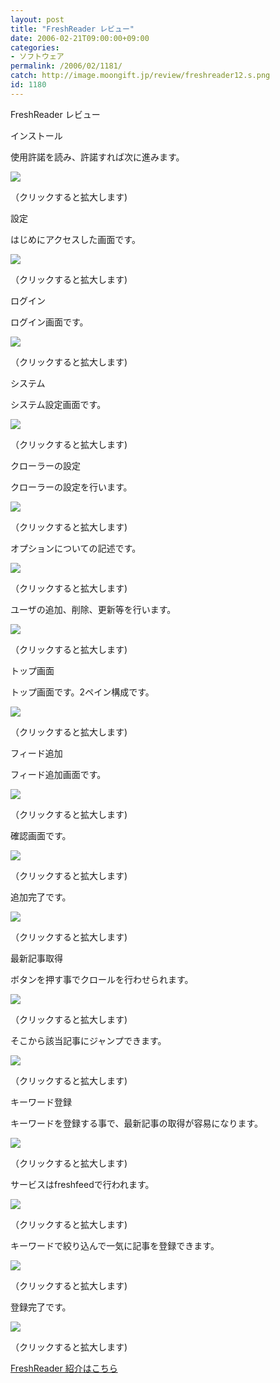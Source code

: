 ```yaml
---
layout: post
title: "FreshReader レビュー"
date: 2006-02-21T09:00:00+09:00
categories:
- ソフトウェア
permalink: /2006/02/1181/
catch: http://image.moongift.jp/review/freshreader12.s.png
id: 1180
---
```

FreshReader レビュー  
<!--more-->

インストール

  

使用許諾を読み、許諾すれば次に進みます。

  

[![](http://image.moongift.jp/review/freshreader2.s.png)](http://image.moongift.jp/review/freshreader2.png)  
  
（クリックすると拡大します)

  

設定

  

はじめにアクセスした画面です。

  

[![](http://image.moongift.jp/review/freshreader3.s.png)](http://image.moongift.jp/review/freshreader3.png)  
  
（クリックすると拡大します)

  

ログイン

  

ログイン画面です。

  

[![](http://image.moongift.jp/review/freshreader4.s.png)](http://image.moongift.jp/review/freshreader4.png)  
  
（クリックすると拡大します)

  

システム

  

システム設定画面です。

  

[![](http://image.moongift.jp/review/freshreader5.s.png)](http://image.moongift.jp/review/freshreader5.png)  
  
（クリックすると拡大します)

  

クローラーの設定

  

クローラーの設定を行います。

  

[![](http://image.moongift.jp/review/freshreader6.s.png)](http://image.moongift.jp/review/freshreader6.png)  
  
（クリックすると拡大します)

  

オプションについての記述です。

  

[![](http://image.moongift.jp/review/freshreader7.s.png)](http://image.moongift.jp/review/freshreader7.png)  
  
（クリックすると拡大します)

  

  

ユーザの追加、削除、更新等を行います。

  

[![](http://image.moongift.jp/review/freshreader8.s.png)](http://image.moongift.jp/review/freshreader8.png)  
  
（クリックすると拡大します)

  

トップ画面

  

トップ画面です。2ペイン構成です。

  

[![](http://image.moongift.jp/review/freshreader11.s.png)](http://image.moongift.jp/review/freshreader11.png)  
  
（クリックすると拡大します)

  

フィード追加

  

フィード追加画面です。

  

[![](http://image.moongift.jp/review/freshreader12.s.png)](http://image.moongift.jp/review/freshreader12.png)  
  
（クリックすると拡大します)

  

確認画面です。

  

[![](http://image.moongift.jp/review/freshreader13.s.png)](http://image.moongift.jp/review/freshreader13.png)  
  
（クリックすると拡大します)

  

追加完了です。

  

[![](http://image.moongift.jp/review/freshreader14.s.png)](http://image.moongift.jp/review/freshreader14.png)  
  
（クリックすると拡大します)

  

最新記事取得

  

ボタンを押す事でクロールを行わせられます。

  

[![](http://image.moongift.jp/review/freshreader15.s.png)](http://image.moongift.jp/review/freshreader15.png)  
  
（クリックすると拡大します)

  

そこから該当記事にジャンプできます。

  

[![](http://image.moongift.jp/review/freshreader16.s.png)](http://image.moongift.jp/review/freshreader16.png)  
  
（クリックすると拡大します)

  

キーワード登録

  

キーワードを登録する事で、最新記事の取得が容易になります。

  

[![](http://image.moongift.jp/review/freshreader17.s.png)](http://image.moongift.jp/review/freshreader17.png)  
  
（クリックすると拡大します)

  

サービスはfreshfeedで行われます。

  

[![](http://image.moongift.jp/review/freshreader18.s.png)](http://image.moongift.jp/review/freshreader18.png)  
  
（クリックすると拡大します)

  

キーワードで絞り込んで一気に記事を登録できます。

  

[![](http://image.moongift.jp/review/freshreader20.s.png)](http://image.moongift.jp/review/freshreader20.png)  
  
（クリックすると拡大します)

  

登録完了です。

  

[![](http://image.moongift.jp/review/freshreader21.s.png)](http://image.moongift.jp/review/freshreader21.png)  
  
（クリックすると拡大します)

  

[FreshReader 紹介はこちら](http://oss.moongift.jp/intro/i-1163.html)

